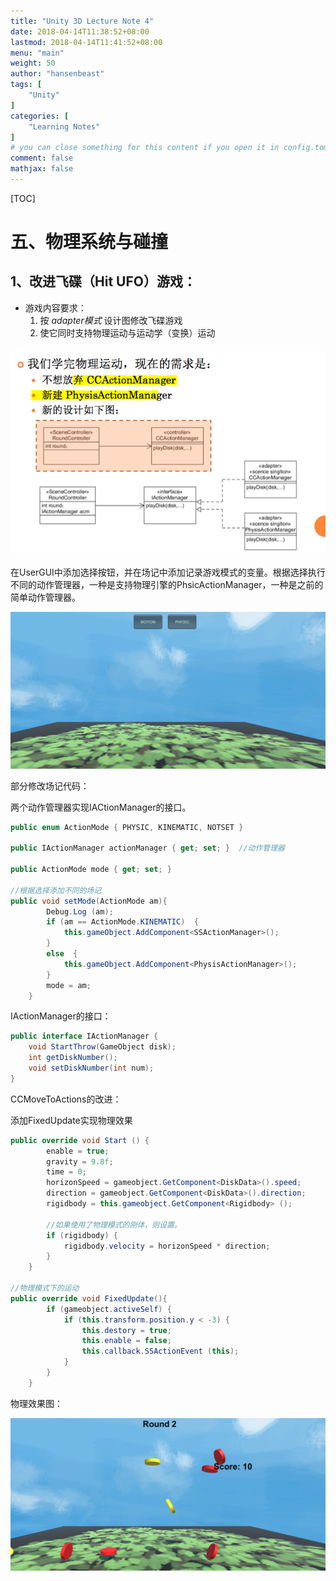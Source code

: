 ```yaml
---
title: "Unity 3D Lecture Note 4"
date: 2018-04-14T11:38:52+08:00
lastmod: 2018-04-14T11:41:52+08:00
menu: "main"
weight: 50
author: "hansenbeast"
tags: [
    "Unity"
]
categories: [
    "Learning Notes"
]
# you can close something for this content if you open it in config.toml.
comment: false
mathjax: false
---
```


[TOC]

# 五、物理系统与碰撞

## 1、改进飞碟（Hit UFO）游戏：

- 游戏内容要求：
  1. 按 *adapter模式* 设计图修改飞碟游戏
  2. 使它同时支持物理运动与运动学（变换）运动



![1](Assets/1.png)

在UserGUI中添加选择按钮，并在场记中添加记录游戏模式的变量。根据选择执行不同的动作管理器，一种是支持物理引擎的PhsicActionManager，一种是之前的简单动作管理器。

![2](Assets/2.png)

部分修改场记代码：

两个动作管理器实现IACtionManager的接口。

```c#
public enum ActionMode { PHYSIC, KINEMATIC, NOTSET }  

public IActionManager actionManager { get; set; }  //动作管理器

public ActionMode mode { get; set; }

//根据选择添加不同的场记
public void setMode(ActionMode am){
		Debug.Log (am);
		if (am == ActionMode.KINEMATIC)  {  
			this.gameObject.AddComponent<SSActionManager>();  
		}  
		else  {  
			this.gameObject.AddComponent<PhysisActionManager>();  
		}  
		mode = am;
	}
```



IActionManager的接口：

```java
public interface IActionManager {  
	void StartThrow(GameObject disk);  
	int getDiskNumber();  
	void setDiskNumber(int num);  
}  
```



CCMoveToActions的改进：

添加FixedUpdate实现物理效果

```c#
public override void Start () {  
		enable = true;  
		gravity = 9.8f;  
		time = 0;  
		horizonSpeed = gameobject.GetComponent<DiskData>().speed;  
		direction = gameobject.GetComponent<DiskData>().direction;  
		rigidbody = this.gameobject.GetComponent<Rigidbody> ();

		//如果使用了物理模式的刚体，则设置。
		if (rigidbody) {
			rigidbody.velocity = horizonSpeed * direction;
		}
	}  

//物理模式下的运动
public override void FixedUpdate(){
		if (gameobject.activeSelf) {
			if (this.transform.position.y < -3) {
				this.destory = true;
				this.enable = false;
				this.callback.SSActionEvent (this);
			}
		}
	}
```



物理效果图：

![3](Assets/3.png)